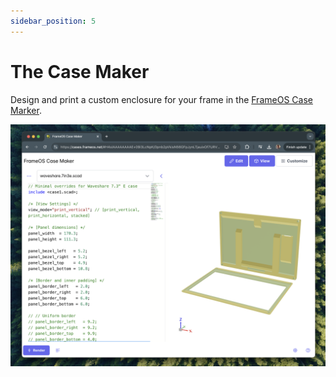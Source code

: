 ```yaml
---
sidebar_position: 5
---
```


# The Case Maker

Design and print a custom enclosure for your frame in the [FrameOS Case Marker](https://cases.frameos.net).

[![Case Maker](../_img/casemaker.png)](https://cases.frameos.net)

